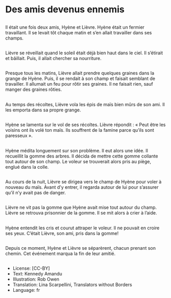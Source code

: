 # Des amis devenus ennemis

##
Il était une fois deux amis,
Hyène et Lièvre.
Hyène était un fermier
travaillant. Il se levait tôt
chaque matin et s’en allait
travailler dans ses champs.

##
Lièvre se réveillait quand le
soleil était déjà bien haut dans
le ciel. Il s’étirait et bâillait. Puis,
il allait chercher sa nourriture.

##
Presque tous les matins, Lièvre
allait prendre quelques graines
dans la grange de Hyène. Puis,
il se rendait à son champ et
faisait semblant de travailler. Il
allumait un feu pour rôtir ses
graines. Il ne faisait rien, sauf
manger des graines rôties.

##
Au temps des récoltes, Lièvre
vola les épis de maïs bien mûrs
de son ami. Il les emporta dans
sa propre grange.

##
Hyène se lamenta sur le vol de
ses récoltes. Lièvre répondit : «
Peut être les voisins ont ils volé
ton maïs. Ils souffrent de la
famine parce qu’ils sont
paresseux ».

##
Hyène médita longuement sur
son problème. Il eut alors une
idée.
Il recueillit la gomme des
arbres. Il décida de mettre cette
gomme collante tout autour de
son champ. Le voleur se
trouverait alors pris au piège,
englué dans la colle.

##
Au cours de la nuit, Lièvre se
dirigea vers le champ de Hyène
pour voler à nouveau du maïs.
Avant d’y entrer, il regarda
autour de lui pour s’assurer
qu’il n’y avait pas de danger.

##
Lièvre ne vit pas la gomme que
Hyène avait mise tout autour
du champ. Lièvre se retrouva
prisonnier de la gomme. Il se
mit alors à crier à l’aide.

##
Hyène entendit les cris et
courut attraper le voleur.
Il ne pouvait en croire ses yeux.
C’était Lièvre, son ami, pris
dans la gomme!

##
Depuis ce moment, Hyène et Lièvre se séparèrent, chacun
prenant son chemin.
Cet événement marqua la fin de leur amitié.

##
* License: [CC-BY]
* Text: Kennedy Amandu
* Illustration: Rob Owen
* Translation: Lina Scarpellini, Translators without Borders
* Language: fr
